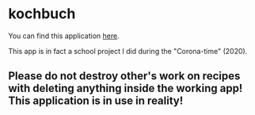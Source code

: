 # kochbuch

You can find this application [here](https://kochbuch-sebastian.herokuapp.com/). 

This app is in fact a school project I did during the "Corona-time" (2020). 

## Please do not destroy other's work on recipes with deleting anything inside the working app! This application is in use in reality!
